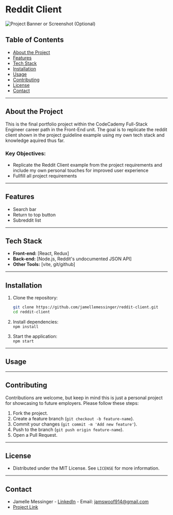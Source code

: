 # Reddit Client

![Project Banner or Screenshot (Optional)](path-to-image.png)

## Table of Contents

- [About the Project](#about-the-project)
- [Features](#features)
- [Tech Stack](#tech-stack)
- [Installation](#installation)
- [Usage](#usage)
- [Contributing](#contributing)
- [License](#license)
- [Contact](#contact)

---

## About the Project

This is the final portfolio project within the CodeCademy Full-Stack Engineer career path in the Front-End unit. The goal is to replicate the reddit client shown in the project guideline example using my own tech stack and knowledge aquired thus far.

### Key Objectives:

- Replicate the Reddit Client example from the project requirements and include my own personal touches for improved user experience
- Fullfill all project requirements

---

## Features

- Search bar
- Return to top button
- Subreddit list

---

## Tech Stack

- **Front-end:** [React, Redux]
- **Back-end:** [Node.js, Reddit's undocumented JSON API]
- **Other Tools:** [vite, git/github]

---

## Installation

1. Clone the repository:

   ```bash
   git clone https://github.com/jamellemessinger/reddit-client.git
   cd reddit-client
   ```

2. Install dependencies:  
   `npm install`

3. Start the application:  
   `npm start`

---

## Usage

---

## Contributing

Contributions are welcome, but keep in mind this is just a personal project for showcasing to future employers. Please follow these steps:

1. Fork the project.
2. Create a feature branch (`git checkout -b feature-name`).
3. Commit your changes (`git commit -m 'Add new feature'`).
4. Push to the branch (`git push origin feature-name`).
5. Open a Pull Request.

---

## License

- Distributed under the MIT License. See `LICENSE` for more information.

---

## Contact

- Jamelle Messinger - <a href="hhttps://www.linkedin.com/in/jamelle-messinger-337412238/" target="_blank">LinkedIn</a> - Email: jamswoof914@gmail.com
- <a href="https://github.com/jamellemessinger/codecademy-reddit-client" target="_blank">Project Link</a>
